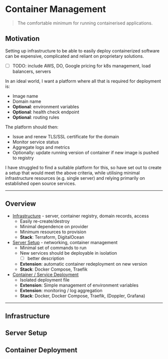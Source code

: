 # Container Management

> The comfortable minimum for running containerised applications.

## Motivation

Setting up infrastructure to be able to easily deploy containerized software can be expensive, 
complicated and reliant on proprietary solutions.

- [ ] TODO: include AWS, DO, Google pricing for k8s management, load balancers, servers

In an ideal world, I want a platform where all that is required for deployment is:
- Image name 
- Domain name
- **Optional**: environment variables
- **Optional**: health check endpoint
- **Optional**: routing rules

The platform should then:
- Issue and renew TLS/SSL certificate for the domain
- Monitor service status
- Aggregate logs and metrics
- Optionally: update running version of container if new image is pushed to registry

I have struggled to find a suitable platform for this, so have set out to create a setup
that would meet the above criteria, while utilising minimal infrastructure resources (e.g. single server) 
and relying primarily on established open source services.

---

## Overview
- [Infrastructure](#infrastructure) - server, container registry, domain records, access
  - Easily re-create/destroy
  - Minimal dependence on provider
  - Minimum resources to provision
  - **Stack**: Terraform, DigitalOcean
- [Server Setup](#server-setup) - networking, container management
  - Minimal set of commands to run
  - New services should be deployable in isolation
    - [ ] better description
  - **Extension**: automatic container redeployment on new version
  - **Stack**: Docker Compose, Traefik
- [Container / Service Deployment](#container-deployment)
  - Isolated deployment file
  - **Extension**: Simple management of environment variables
  - **Extension**: monitoring / log aggregation 
  - **Stack**: Docker, Docker Compose, Traefik, (Doppler, Grafana)

---

## Infrastructure

## Server Setup

## Container Deployment